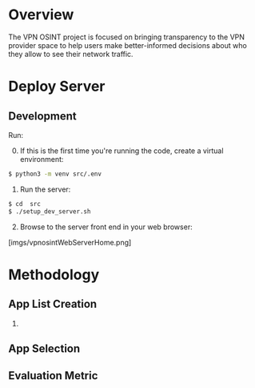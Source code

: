 # Overview

The VPN OSINT project is focused on bringing transparency to the VPN provider space to help users make better-informed decisions about who
they allow to see their network traffic.


# Deploy Server

## Development

Run:

0. If this is the first time you're running the code, create a virtual environment:

```bash
$ python3 -m venv src/.env
```

1. Run the server:
```bash
$ cd  src
$ ./setup_dev_server.sh
```
2. Browse to the server front end in your web browser:

[imgs/vpnosintWebServerHome.png]

# Methodology

## App List Creation

1. 

## App Selection
### 

## Evaluation Metric 
### 


